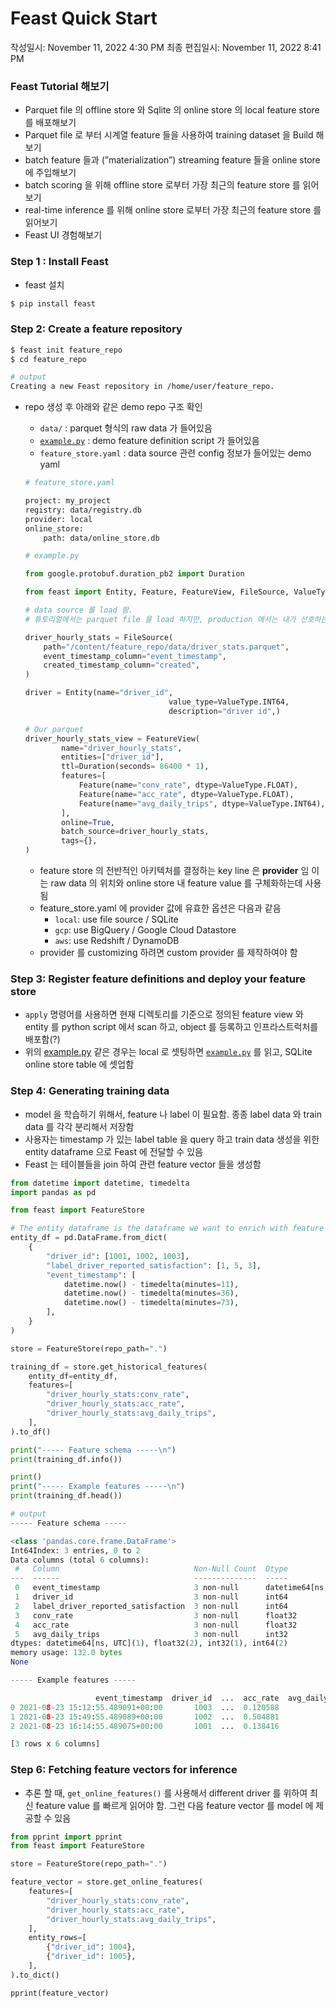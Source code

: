 # Feast Quick Start

작성일시: November 11, 2022 4:30 PM
최종 편집일시: November 11, 2022 8:41 PM

### Feast Tutorial 해보기

- Parquet file 의 offline store 와 Sqlite 의 online store 의 local feature store 를 배포해보기
- Parquet file 로 부터 시계열 feature 들을 사용하여 training dataset 을 Build 해보기
- batch feature 들과 (”materialization”) streaming feature 들을 online store 에 주입해보기
- batch scoring 을 위해 offline store 로부터 가장 최근의 feature store 를 읽어보기
- real-time inference 를 위해 online store 로부터 가장 최근의 feature store 를 읽어보기
- Feast UI 경험해보기

### Step 1 : Install Feast

- feast 설치

```bash
$ pip install feast
```

### **Step 2: Create a feature repository**

```bash
$ feast init feature_repo
$ cd feature_repo
```

```bash
# output
Creating a new Feast repository in /home/user/feature_repo.
```

- repo 생성 후 아래와 같은 demo repo 구조 확인
    - `data/`   : parquet 형식의 raw data 가 들어있음
    - [`example.py`](http://example.py)  : demo feature definition script 가 들어있음
    - `feature_store.yaml`  : data source 관련 config 정보가 들어있는 demo yaml
    
    ```bash
    # feature_store.yaml
    
    project: my_project
    registry: data/registry.db
    provider: local
    online_store:
        path: data/online_store.db
    ```
    
    ```python
    # example.py
    
    from google.protobuf.duration_pb2 import Duration
    
    from feast import Entity, Feature, FeatureView, FileSource, ValueType
    
    # data source 를 load 함.
    # 튜토리얼에서는 parquet file 을 load 하지만, production 에서는 내가 선호하는 DWH 선택할 수 있음
    
    driver_hourly_stats = FileSource(
        path="/content/feature_repo/data/driver_stats.parquet",
        event_timestamp_column="event_timestamp",
        created_timestamp_column="created",
    )
    
    driver = Entity(name="driver_id", 
    								value_type=ValueType.INT64, 
    								description="driver id",)
    
    # Our parquet
    driver_hourly_stats_view = FeatureView(
    		name="driver_hourly_stats",
    		entities=["driver_id"],
    		ttl=Duration(seconds= 86400 * 1),
    		features=[
    			Feature(name="conv_rate", dtype=ValueType.FLOAT),
    			Feature(name="acc_rate", dtype=ValueType.FLOAT),
    			Feature(name="avg_daily_trips", dtype=ValueType.INT64),
    		],
    		online=True,
    		batch_source=driver_hourly_stats,
    		tags={},
    )
    ```
    
    - feature store 의 전반적인 아키텍처를 결정하는 key line 은 **provider** 임
    이는 raw data 의 위치와 online store 내 feature value 를 구체화하는데 사용됨
    - feature_store.yaml 에 provider 값에 유효한 옵션은 다음과 같음
        - `local`: use file source / SQLite
        - `gcp`: use BigQuery / Google Cloud Datastore
        - `aws`: use Redshift / DynamoDB
    - provider 를 customizing 하려면 custom provider 를 제작하여야 함

### **Step 3: Register feature definitions and deploy your feature store**

- `apply`  명령어를 사용하면 현재 디렉토리를 기준으로 정의된 feature view 와 entity 를 python script 에서 scan 하고, object 를 등록하고 인프라스트럭처를 배포함(?)
- 위의 [example.py](http://example.py) 같은 경우는 local 로 셋팅하면  [`example.py`](http://example.py) 를 읽고, SQLite online store table 에 셋업함

### **Step 4: Generating training data**

- model 을 학습하기 위해서, feature 나 label 이 필요함. 종종 label data 와 train data 를 각각 분리해서 저장함
- 사용자는 timestamp 가 있는 label table 을  query 하고 train data 생성을 위한 entity dataframe 으로 Feast 에 전달할 수 있음
- Feast 는 테이블들을 join 하여 관련 feature vector 들을 생성함

```python
from datetime import datetime, timedelta
import pandas as pd

from feast import FeatureStore

# The entity dataframe is the dataframe we want to enrich with feature values
entity_df = pd.DataFrame.from_dict(
    {
        "driver_id": [1001, 1002, 1003],
        "label_driver_reported_satisfaction": [1, 5, 3], 
        "event_timestamp": [
            datetime.now() - timedelta(minutes=11),
            datetime.now() - timedelta(minutes=36),
            datetime.now() - timedelta(minutes=73),
        ],
    }
)

store = FeatureStore(repo_path=".")

training_df = store.get_historical_features(
    entity_df=entity_df,
    features=[
        "driver_hourly_stats:conv_rate",
        "driver_hourly_stats:acc_rate",
        "driver_hourly_stats:avg_daily_trips",
    ],
).to_df()

print("----- Feature schema -----\n")
print(training_df.info())

print()
print("----- Example features -----\n")
print(training_df.head())
```

```python
# output
----- Feature schema -----

<class 'pandas.core.frame.DataFrame'>
Int64Index: 3 entries, 0 to 2
Data columns (total 6 columns):
 #   Column                              Non-Null Count  Dtype              
---  ------                              --------------  -----              
 0   event_timestamp                     3 non-null      datetime64[ns, UTC]
 1   driver_id                           3 non-null      int64              
 2   label_driver_reported_satisfaction  3 non-null      int64              
 3   conv_rate                           3 non-null      float32            
 4   acc_rate                            3 non-null      float32            
 5   avg_daily_trips                     3 non-null      int32              
dtypes: datetime64[ns, UTC](1), float32(2), int32(1), int64(2)
memory usage: 132.0 bytes
None

----- Example features -----

                   event_timestamp  driver_id  ...  acc_rate  avg_daily_trips
0 2021-08-23 15:12:55.489091+00:00       1003  ...  0.120588              938
1 2021-08-23 15:49:55.489089+00:00       1002  ...  0.504881              635
2 2021-08-23 16:14:55.489075+00:00       1001  ...  0.138416              606

[3 rows x 6 columns]
```

### **Step 6: Fetching feature vectors for inference**

- 추론 할 때, `get_online_features()` 를 사용해서 different driver 를 위하여 최신 feature value 를 빠르게 읽어야 함. 그런 다음 feature vector 를 model 에 제공할 수 있음

```python
from pprint import pprint
from feast import FeatureStore

store = FeatureStore(repo_path=".")

feature_vector = store.get_online_features(
    features=[
        "driver_hourly_stats:conv_rate",
        "driver_hourly_stats:acc_rate",
        "driver_hourly_stats:avg_daily_trips",
    ],
    entity_rows=[
        {"driver_id": 1004},
        {"driver_id": 1005},
    ],
).to_dict()

pprint(feature_vector)
```